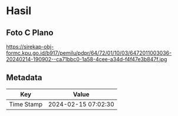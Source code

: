# Hasil

## Foto C Plano

https://sirekap-obj-formc.kpu.go.id/b917/pemilu/pdpr/64/72/01/10/03/6472011003036-20240214-190902--ca71bbc0-1a58-4cee-a34d-f4f47e3b847f.jpg


## Metadata

| Key        | Value               |
| ---------- | ------------------- |
| Time Stamp | 2024-02-15 07:02:30 |



